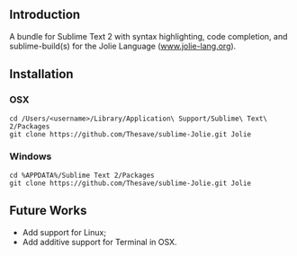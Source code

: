 ## Introduction

A bundle for Sublime Text 2 with syntax highlighting, code completion, and sublime-build(s) for the Jolie Language (www.jolie-lang.org).

## Installation

### OSX

	cd /Users/<username>/Library/Application\ Support/Sublime\ Text\ 2/Packages
	git clone https://github.com/Thesave/sublime-Jolie.git Jolie

### Windows
	
	cd %APPDATA%/Sublime Text 2/Packages
	git clone https://github.com/Thesave/sublime-Jolie.git Jolie

## Future Works

- Add support for Linux;
- Add additive support for Terminal in OSX.